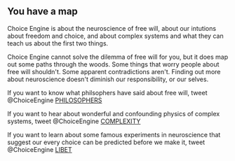 ## You have a map

Choice Engine is about the neuroscience of free will, about our intutions about freedom and choice, and about complex systems and what they can teach us about the first two things.

Choice Engine cannot solve the dilemma of free will for you, but it does map out some paths through the woods. Some things that worry people about free will shouldn't. Some apparent contradictions aren't. Finding out more about neuroscience doesn't diminish our responsibility, or our selves.

If you want to know what philsophers have said about free will, tweet @ChoiceEngine [PHILOSOPHERS](https://twitter.com/intent/tweet?text=@ChoiceEngine%20PHILOSOPHERS)


If you want to hear about wonderful and confounding physics of complex systems, tweet @ChoiceEngine [COMPLEXITY](https://twitter.com/intent/tweet?text=@ChoiceEngine%20COMPLEXITY)


If you want to learn about some famous experiments in neuroscience that suggest our every choice can be predicted before we make it, tweet @ChoiceEngine [LIBET](https://twitter.com/intent/tweet?text=@ChoiceEngine%20LIBET)
